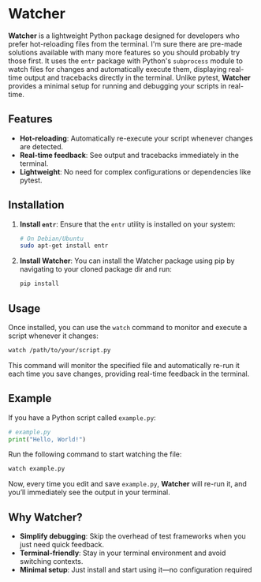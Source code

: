 # Watcher

**Watcher** is a lightweight Python package designed for developers who prefer hot-reloading files from the terminal. I'm sure there are pre-made solutions available with many more features so you should probably try those first. It uses the `entr` package with Python's `subprocess` module to watch files for changes and automatically execute them, displaying real-time output and tracebacks directly in the terminal. Unlike pytest, **Watcher** provides a minimal setup for running and debugging your scripts in real-time.

## Features

- **Hot-reloading**: Automatically re-execute your script whenever changes are detected.
- **Real-time feedback**: See output and tracebacks immediately in the terminal.
- **Lightweight**: No need for complex configurations or dependencies like pytest.

## Installation

1. **Install `entr`**:
   Ensure that the `entr` utility is installed on your system:

   ```bash
   # On Debian/Ubuntu
   sudo apt-get install entr

   ```

2. **Install Watcher**:
   You can install the Watcher package using pip by navigating to your cloned package dir and run:

   ```bash
   pip install
   ```

## Usage

Once installed, you can use the `watch` command to monitor and execute a script whenever it changes:

```bash
watch /path/to/your/script.py
```

This command will monitor the specified file and automatically re-run it each time you save changes, providing real-time feedback in the terminal.

## Example

If you have a Python script called `example.py`:

```python
# example.py
print("Hello, World!")
```

Run the following command to start watching the file:

```bash
watch example.py
```

Now, every time you edit and save `example.py`, **Watcher** will re-run it, and you’ll immediately see the output in your terminal.

## Why Watcher?

- **Simplify debugging**: Skip the overhead of test frameworks when you just need quick feedback.
- **Terminal-friendly**: Stay in your terminal environment and avoid switching contexts.
- **Minimal setup**: Just install and start using it—no configuration required